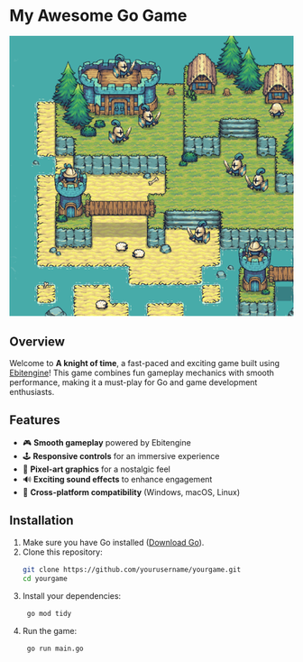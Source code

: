 # My Awesome Go Game

![Game Screenshot](image.png)

## Overview
Welcome to **A knight of time**, a fast-paced and exciting game built using [Ebitengine](https://ebiten.org/)! This game combines fun gameplay mechanics with smooth performance, making it a must-play for Go and game development enthusiasts.

## Features
- 🎮 **Smooth gameplay** powered by Ebitengine
- 🕹️ **Responsive controls** for an immersive experience
- 🎨 **Pixel-art graphics** for a nostalgic feel
- 🔊 **Exciting sound effects** to enhance engagement
- 🚀 **Cross-platform compatibility** (Windows, macOS, Linux)

## Installation
1. Make sure you have Go installed ([Download Go](https://go.dev/dl/)).
2. Clone this repository:
   ```sh
   git clone https://github.com/yourusername/yourgame.git
   cd yourgame
3. Install your dependencies:
   ```sh
    go mod tidy
   ```
4. Run the game:
   ```sh
    go run main.go
   ```

